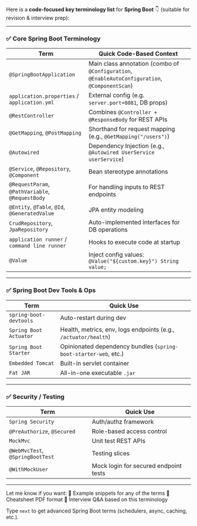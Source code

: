 Here is a **code-focused key terminology list** for **Spring Boot** 👇 (suitable for revision & interview prep):

---

### ✅ **Core Spring Boot Terminology**

| Term                                             | Quick Code-Based Context                                                                        |
| ------------------------------------------------ | ----------------------------------------------------------------------------------------------- |
| `@SpringBootApplication`                         | Main class annotation (combo of `@Configuration`, `@EnableAutoConfiguration`, `@ComponentScan`) |
| `application.properties` / `application.yml`     | External config (e.g. `server.port=8081`, DB props)                                             |
| `@RestController`                                | Combines `@Controller + @ResponseBody` for REST APIs                                            |
| `@GetMapping`, `@PostMapping`                    | Shorthand for request mapping (e.g., `@GetMapping("/users")`)                                   |
| `@Autowired`                                     | Dependency Injection (e.g., `@Autowired UserService userService`)                               |
| `@Service`, `@Repository`, `@Component`          | Bean stereotype annotations                                                                     |
| `@RequestParam`, `@PathVariable`, `@RequestBody` | For handling inputs to REST endpoints                                                           |
| `@Entity`, `@Table`, `@Id`, `@GeneratedValue`    | JPA entity modeling                                                                             |
| `CrudRepository`, `JpaRepository`                | Auto-implemented interfaces for DB operations                                                   |
| `application runner` / `command line runner`     | Hooks to execute code at startup                                                                |
| `@Value`                                         | Inject config values: `@Value("${custom.key}") String value;`                                   |

---

### ✅ **Spring Boot Dev Tools & Ops**

| Term                   | Quick Use                                                        |
| ---------------------- | ---------------------------------------------------------------- |
| `spring-boot-devtools` | Auto-restart during dev                                          |
| `Spring Boot Actuator` | Health, metrics, env, logs endpoints (e.g., `/actuator/health`)  |
| `Spring Boot Starter`  | Opinionated dependency bundles (`spring-boot-starter-web`, etc.) |
| `Embedded Tomcat`      | Built-in servlet container                                       |
| `Fat JAR`              | All-in-one executable `.jar`                                     |

---

### ✅ **Security / Testing**

| Term                             | Quick Use                             |
| -------------------------------- | ------------------------------------- |
| `Spring Security`                | Auth/authz framework                  |
| `@PreAuthorize`, `@Secured`      | Role-based access control             |
| `MockMvc`                        | Unit test REST APIs                   |
| `@WebMvcTest`, `@SpringBootTest` | Testing slices                        |
| `@WithMockUser`                  | Mock login for secured endpoint tests |

---

Let me know if you want:
🔹 Example snippets for any of the terms
🔹 Cheatsheet PDF format
🔹 Interview Q\&A based on this terminology

Type `next` to get advanced Spring Boot terms (schedulers, async, caching, etc.).
